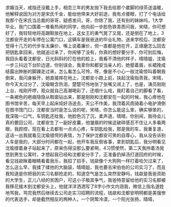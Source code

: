求婚当天，戒指还没戴上手，相恋三年的男友抛下我去给那个崴脚的绿茶送温暖，他解释说因为对方是宋氏千金，能给他带来大好前途，我有点傻眼，打了个电话给我那个在宋氏当总裁的哥哥，疑惑发问，哥，你除了我，还有别的妹妹吗，1大学毕业，我门口围着一堆看热闹的同学，他向前一步脸色铁青质问我，宋晴，你可想好了，我轻轻地将高跟鞋放在地上，这女王的勇气晃了又晃，还是倒在了地上，3沈都安开走的车停在公寓门口，这辆车是我爸送的毕业礼物，送来学校后，沈都安觉得十几万的代步车太廉价，嘴上说着廉价，但一直都是他在开，正琢磨怎么回去把钥匙拿回来，他就追过来了，你闹够了没有，你真的想好要分手，你可别后悔，我回头看着沈都安，日光斜斜的打在他的脸上，我看不清他的样子，晴晴姐，沈瑜一步三抖边下台阶边道，你别误会，我拿你和都安当亲人的，她蹙着眉，长裙挽成结露出肿胀的脚踝走过来，怎么看怎么可怜，呀，像是不小心一般沈瑜惊叫着朝我倒来，我闪身躲开，她直接摔在地上，沈都安小跑上前，扶起沈瑜指责我，宋晴，你今天太过分了，沈瑜眼含热泪，楚楚可怜地张了张嘴又闭上了，也是，演员刚刚上台，戏刚开啰，观众就自己高潮喝彩了，还唱什么戏，我盯着自己的脚看了看，一条褐色的疤痕隐隐从鞋面钻出来，那是刚刚和沈都安在一起的时候，我心疼他在图书馆辛苦，每天早上起床炖好汤送去，天公不作美，我顶着风雨骑着小电驴滑倒在图书馆门口，沈都安当时是怎么说的呢，宋晴，你怎么能这么笨，确实够笨的，我深吸一口气，车钥匙还给我，他脸色沉了沉，柔声道，晴晴，你别闹，我待会儿真的要回公司，沈都安生了一副好皮囊，他皱眉的时候这破碎感忍不住让人多看两眼，我颜控，现在看上去都有一点点心疼，车钥匙给我，那是我的车，我重复道，这话一出我就看见沈瑜错愕的表情，为了保护沈都安可笑的自尊心，我从没告诉别人车是我的，大部分时间都在一起，他开车我反倒省事，拿到钥匙后，我分明看见沈瑜撑着身子站起来了，原来伤得没那么要紧啊，4习惯使然，第二天我拎着汤晃悠到男生公寓时，才想起我已经和沈都安分手了，正准备扔掉汤打道回府的时候，看见钱歘眯着眼睛看着我乐，我招了招手，钱歘像个大狗狗一样打着哈欠过来了，怎么这么早，我揉了揉他的大脑袋，晴晴姐，我也要去宋伯伯的公司实习了，而且我知道是你把我的实习名额抢走的，知道空气是怎么突然安静吗，钱歘是我爸资助的大学生，正儿八经的贫困户，可这小子极其争气，我爸特意留给他的实习名额被我移花接木到沈都安头上，他就洋洋洒洒写了8字小作文内涵我，微信上指名道姓地骂我，骂完我然后继续去公司走实习招聘的流程，钱歘和沈都安明明都是美强惨的代表选手，却是截然相反的两种人，一个阴鸷冷漠，一个阳光张扬，晴晴，